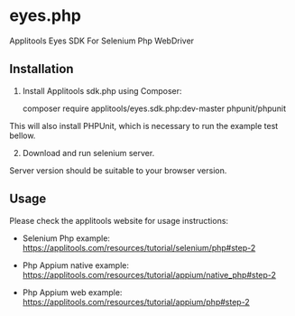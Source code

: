 eyes.php
=============

Applitools Eyes SDK For Selenium Php WebDriver

## Installation

1. Install Applitools sdk.php using Composer:

    composer require applitools/eyes.sdk.php:dev-master phpunit/phpunit
    
This will also install PHPUnit, which is necessary to run the example test bellow.

2. Download and run selenium server.

Server version should be suitable to your browser version.

## Usage

Please check the applitools website for usage instructions:

- Selenium Php example: https://applitools.com/resources/tutorial/selenium/php#step-2

- Php Appium native example: https://applitools.com/resources/tutorial/appium/native_php#step-2

- Php Appium web example: https://applitools.com/resources/tutorial/appium/php#step-2

